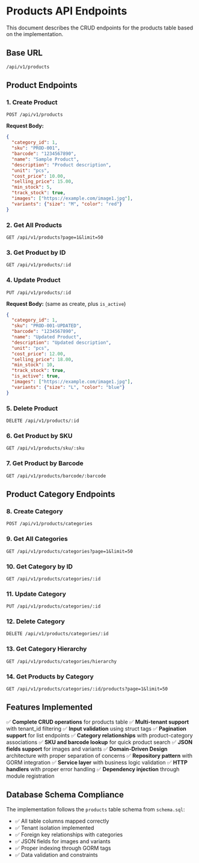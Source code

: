 # Products API Endpoints

This document describes the CRUD endpoints for the products table based on the implementation.

## Base URL
```
/api/v1/products
```

## Product Endpoints

### 1. Create Product
```
POST /api/v1/products
```

**Request Body:**
```json
{
  "category_id": 1,
  "sku": "PROD-001",
  "barcode": "1234567890",
  "name": "Sample Product",
  "description": "Product description",
  "unit": "pcs",
  "cost_price": 10.00,
  "selling_price": 15.00,
  "min_stock": 5,
  "track_stock": true,
  "images": ["https://example.com/image1.jpg"],
  "variants": {"size": "M", "color": "red"}
}
```

### 2. Get All Products
```
GET /api/v1/products?page=1&limit=50
```

### 3. Get Product by ID
```
GET /api/v1/products/:id
```

### 4. Update Product
```
PUT /api/v1/products/:id
```

**Request Body:** (same as create, plus `is_active`)
```json
{
  "category_id": 1,
  "sku": "PROD-001-UPDATED",
  "barcode": "1234567890",
  "name": "Updated Product",
  "description": "Updated description",
  "unit": "pcs",
  "cost_price": 12.00,
  "selling_price": 18.00,
  "min_stock": 10,
  "track_stock": true,
  "is_active": true,
  "images": ["https://example.com/image1.jpg"],
  "variants": {"size": "L", "color": "blue"}
}
```

### 5. Delete Product
```
DELETE /api/v1/products/:id
```

### 6. Get Product by SKU
```
GET /api/v1/products/sku/:sku
```

### 7. Get Product by Barcode
```
GET /api/v1/products/barcode/:barcode
```

## Product Category Endpoints

### 8. Create Category
```
POST /api/v1/products/categories
```

### 9. Get All Categories
```
GET /api/v1/products/categories?page=1&limit=50
```

### 10. Get Category by ID
```
GET /api/v1/products/categories/:id
```

### 11. Update Category
```
PUT /api/v1/products/categories/:id
```

### 12. Delete Category
```
DELETE /api/v1/products/categories/:id
```

### 13. Get Category Hierarchy
```
GET /api/v1/products/categories/hierarchy
```

### 14. Get Products by Category
```
GET /api/v1/products/categories/:id/products?page=1&limit=50
```

## Features Implemented

✅ **Complete CRUD operations** for products table
✅ **Multi-tenant support** with tenant_id filtering
✅ **Input validation** using struct tags
✅ **Pagination support** for list endpoints
✅ **Category relationships** with product-category associations
✅ **SKU and barcode lookup** for quick product search
✅ **JSON fields support** for images and variants
✅ **Domain-Driven Design** architecture with proper separation of concerns
✅ **Repository pattern** with GORM integration
✅ **Service layer** with business logic validation
✅ **HTTP handlers** with proper error handling
✅ **Dependency injection** through module registration

## Database Schema Compliance

The implementation follows the `products` table schema from `schema.sql`:
- ✅ All table columns mapped correctly
- ✅ Tenant isolation implemented
- ✅ Foreign key relationships with categories
- ✅ JSON fields for images and variants
- ✅ Proper indexing through GORM tags
- ✅ Data validation and constraints